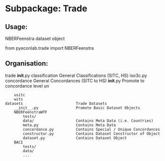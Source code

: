 Subpackage: Trade
=================

Usage:
------

NBERFeenstra dataset object

from pyeconlab.trade import NBERFeenstra

Organisation:
------------

trade
	__init__.py
	classification 					General Classifications (SITC, HS)
		iso3c.py
	concordance 					General Concordances 	(SITC to HS)
		__init__.py 				Promote to concordance level
		un

		usitc
		wits
	datasets 						Trade Datasets
		__init__.py 				Promote Basic Dataset Objects 
		NBERFeenstraWTF
			tests/
			data/ 					Contains Meta Data (i.e. Countries)
			meta.py 				Contains Meta Data
 			concordance.py 			Contains Special / Unique Concordances
			constructor.py 			Contains Dataset Constructor of Object
			dataset.py 				Contains Dataset Object
		BACI
			tests/
			data/
			...

